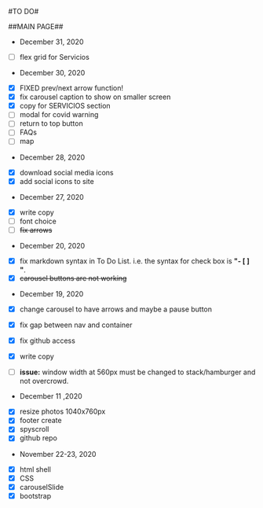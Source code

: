 #TO DO#

##MAIN PAGE##
* December 31, 2020
- [ ] flex grid for Servicios 

* December 30, 2020
- [x] FIXED prev/next arrow function!
- [x] fix carousel caption to show on smaller screen
- [x] copy for SERVICIOS section
- [ ] modal for covid warning
- [ ] return to top button
- [ ] FAQs
- [ ] map

* December 28, 2020
- [x] download social media icons
- [x] add social icons to site
* December 27, 2020
- [x] write copy
- [ ] font choice
- [ ] <del>fix arrows</del>

* December 20, 2020
- [x] fix markdown syntax in To Do List.  i.e. the syntax for check box is **"- [ ] "**.
- [x] <del>carousel buttons are not working</del>

* December 19, 2020
- [x] change carousel to have arrows and maybe a pause button
- [x] fix gap between nav and container
- [x] fix github access
- [x] write copy
- [ ] **issue:** window width at 560px must be changed to stack/hamburger and not overcrowd.   


* December 11 ,2020
- [x] resize photos 1040x760px
- [x] footer create
- [x] spyscroll
- [x] github repo

* November 22-23, 2020
- [x] html shell
- [x] CSS
- [x] carouselSlide
- [x] bootstrap
